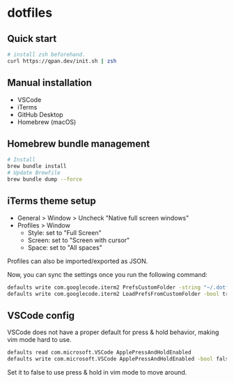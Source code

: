 # dotfiles

## Quick start

```sh
# install zsh beforehand.
curl https://qpan.dev/init.sh | zsh
```

## Manual installation

- VSCode
- iTerms
- GitHub Desktop
- Homebrew (macOS)

## Homebrew bundle management

```sh
# Install
brew bundle install
# Update Brewfile
brew bundle dump --force
```

## iTerms theme setup

- General > Window > Uncheck "Native full screen windows"
- Profiles > Window
  - Style: set to "Full Screen"
  - Screen: set to "Screen with cursor"
  - Space: set to "All spaces"

Profiles can also be imported/exported as JSON.

Now, you can sync the settings once you run the following command:

```sh
defaults write com.googlecode.iterm2 PrefsCustomFolder -string "~/.dotfiles/iterm"
defaults write com.googlecode.iterm2 LoadPrefsFromCustomFolder -bool true
```

## VSCode config

VSCode does not have a proper default for press & hold behavior, making vim mode hard to use.

```sh
defaults read com.microsoft.VSCode ApplePressAndHoldEnabled
defaults write com.microsoft.VSCode ApplePressAndHoldEnabled -bool false
```

Set it to false to use press & hold in vim mode to move around.

